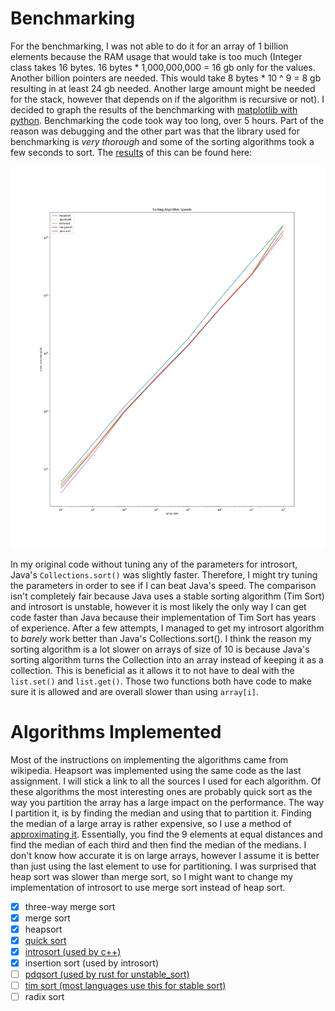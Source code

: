 Benchmarking
============

For the benchmarking, I was not able to do it for an array of 1 billion elements because the RAM usage that would take
is too much (Integer class takes 16 bytes. 16 bytes * 1,000,000,000 = 16 gb only for the values.
Another billion pointers are needed. This would take 8 bytes * 10 ^ 9 = 8 gb resulting in at least 24 gb needed.
Another large amount might be needed for the stack, however that depends on if the algorithm is recursive or not).
I decided to graph the results of the benchmarking with [matplotlib with python](resources/graph.py).
Benchmarking the code took way too long, over 5 hours. Part of the reason was debugging and the other part was that
the library used for benchmarking is *very thorough* and some of the sorting algorithms took a few seconds to sort.
The [results](resources/results.csv) of this can be found here:

![graph](resources/figure.png)

In my original code without tuning any of the parameters for introsort, Java's ``Collections.sort()`` was slightly faster.
Therefore, I might try tuning the parameters in order to see if I can beat Java's speed. The comparison isn't completely
fair because Java uses a stable sorting algorithm (Tim Sort) and introsort is unstable, however it is most likely the only
way I can get code faster than Java because their implementation of Tim Sort has years of experience.
After a few attempts, I managed to get my introsort algorithm to *barely* work better than Java's Collections.sort().
I think the reason my sorting algorithm is a lot slower on arrays of size of 10 is because Java's sorting algorithm 
turns the Collection into an array instead of keeping it as a collection. 
This is beneficial as it allows it to not have to deal with the ``list.set()`` and ``list.get()``.
Those two functions both have code to make sure it is allowed and are overall slower than using ``array[i]``.

Algorithms Implemented
======================

Most of the instructions on implementing the algorithms came from wikipedia. Heapsort was implemented using the same
code as the last assignment. I will stick a link to all the sources I used for each algorithm.
Of these algorithms the most interesting ones are probably quick sort as the way you partition the array has a large impact
on the performance.
The way I partition it, is by finding the median and using that to partition it. Finding the median of a large
array is rather expensive, so I use a method of [approximating it](https://andrewgrex.medium.com/the-ninther-approximating-medians-b0e04b8807d1).
Essentially, you find the 9 elements at equal distances and find the median of each third and then find the median of the
medians. I don't know how accurate it is on large arrays, however I assume it is better than just using the last
element to use for partitioning. I was surprised that heap sort was slower than merge sort, so I might want to change
my implementation of introsort to use merge sort instead of heap sort.

* [x] three-way merge sort
* [x] merge sort
* [x] heapsort
* [x] [quick sort](https://en.wikipedia.org/wiki/Quicksort)
* [x] [introsort (used by c++)](https://en.wikipedia.org/wiki/Introsort)
* [x] insertion sort (used by introsort)
* [ ] [pdqsort (used by rust for unstable_sort)](https://github.com/orlp/pdqsort)
* [ ] [tim sort (most languages use this for stable sort)](https://en.wikipedia.org/wiki/Timsort)
* [ ] radix sort
